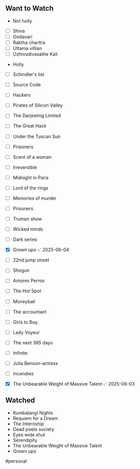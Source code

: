 ## Want to Watch

- Not holly

- [ ] Shiva
- [ ] Godavari
- [ ] Raktha charitra
- [ ] Uttama villian
- [ ] Ozhivudivasathe Kali

- Holly   

- [ ] Schindler's list
- [ ] Source Code
- [ ] Hackers
- [ ] Pirates of Silicon Valley
- [ ] The Darjeeling Limited
- [ ] The Great Hack
- [ ] Under the Tuscan Sun
- [ ] Prisoners
- [ ] Scent of a woman
- [ ] Irreversible
- [ ] Midnight in Paris
- [ ] Lord of the rings
- [ ] Memories of murder
- [ ] Prisoners
- [ ] Truman show
- [ ] Wicked minds
- [ ] Dark series
- [x] Grown ups ✅ 2025-06-04
- [ ] 22nd jump street
- [ ] Shogun
- [ ] Amores Perros
- [ ] The Hot Spot
- [ ] Moneyball
- [ ] The accountant
- [ ] Girls to Buy
- [ ] Lady Voyeur
- [ ] The next 365 days
- [ ] Infinite
- [ ] Julia Benson-actress
- [ ] Incendies
- [x] The Unbearable Weight of Massive Talent ✅ 2025-06-03


## Watched

- Kumbalangi Nights
- Requiem for a Dream
- The Internship
- Dead poets society
- Eyes wide shut
- Serendipity
- The Unbearable Weight of Massive Talent
- Grown ups

#personal 